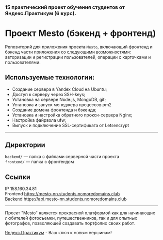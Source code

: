 ### 15 практический проект обучения студентов от Яндекс.Практикум (6 курс).

# Проект Mesto (бэкенд + фронтенд)

Репозиторий для приложения проекта `Mesto`, включающий фронтенд и бэкенд части приложения со следующими возможностями:
авторизации и регистрации пользователей, операции с карточками и пользователями.

## Используемые технологии:

* Создание сервера в Yandex Cloud на Ubuntu;
* Доступ к серверу через SSH-keys;
* Установка на сервере Node.js, MongoDB, git;
* Установка и запуск менеджера процессов pm2
* Создание домена фронтенда и бэкенда;
* Установка и настройка обратного прокси-сервера Nginx;
* Настройка файрвола ufw;
* Выпуск и подключение SSL-сертификата от Letsencrypt
***

## Директории
`backend/` — папка с файлами серверной части проекта  
`frontend/` — папка с фронтендом

## Ссылки

IP 158.160.34.81  
Frontend  https://mesto-nn.students.nomoredomains.club  
Backend  https://api.mesto-nn.students.nomoredomains.club
***
Проект "Mesto" является прекрасной платформой как для начинающих любителей фотосъемки, путешественников, так и для
опытных фотографов, позволяющей создавать портфолио своих работ.

[Яндекс.Практикум](https://practicum.yandex.ru "Повернуть ключик к новым вершинам") - Ваш ключ к новым вершинам!